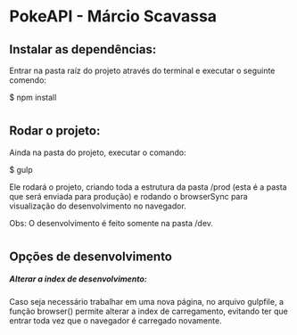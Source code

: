 # PokeAPI - Márcio Scavassa

## Instalar as dependências:

Entrar na pasta raíz do projeto através do terminal e executar o seguinte comendo:

$ npm install

# 

## Rodar o projeto:

Ainda na pasta do projeto, executar o comando:

$ gulp

Ele rodará o projeto, criando toda a estrutura da pasta /prod (esta é a pasta que será enviada para produção) e rodando o browserSync para visualização do desenvolvimento no navegador.

Obs: O desenvolvimento é feito somente na pasta /dev.

#

## Opções de desenvolvimento

##### Alterar a index de desenvolvimento:

Caso seja necessário trabalhar em uma nova página, no arquivo gulpfile, a função browser() permite alterar a index de carregamento, evitando ter que entrar toda vez que o navegador é carregado novamente.
